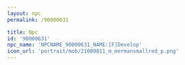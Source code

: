 ```yaml
---
layout: npc
permalink: /90000631

title: Npc
id: '90000631'
npc_name: 'NPCNAME_90000631_NAME:[F]Develop'
icon_url: 'portrait/mob/21000811_m_mermansmallred_p.png'
---
```

